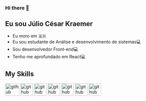 ### Hi there 👋

 ## Eu sou Júlio César Kraemer
- Eu moro em :brazil:
- Eu sou estudante de Análise e desenvolvimento de sistemas:computer:     
- Sou desenvolvedor Front-end:computer:
- Tenho me aprofundado em React:computer:

## My Skills
<img src="https://cdn.jsdelivr.net/gh/devicons/devicon/icons/html5/html5-original-wordmark.svg" alt="github" width="45" height="40" style="max-width:100%;"></img>
<img src="https://cdn.jsdelivr.net/gh/devicons/devicon/icons/css3/css3-original.svg" alt="github" width="40" height="40" style="max-width:100%;">
<img src="https://cdn.jsdelivr.net/gh/devicons/devicon/icons/bootstrap/bootstrap-original-wordmark.svg" alt="github" width="40" height="40" style="max-width:100%;">
<img src="https://cdn.jsdelivr.net/gh/devicons/devicon/icons/javascript/javascript-original.svg" alt="github" width="40" height="40" style="max-width:100%;">
<img src="https://cdn.jsdelivr.net/gh/devicons/devicon/icons/react/react-original-wordmark.svg" alt="github" width="40" height="40" style="max-width:100%;">
<img src="https://cdn.jsdelivr.net/gh/devicons/devicon/icons/git/git-original-wordmark.svg" alt="github" width="40" height="40" style="max-width:100%;">
<img src="https://cdn.jsdelivr.net/gh/devicons/devicon/icons/github/github-original-wordmark.svg" alt="github" width="40" height="40" style="max-width:100%;">
